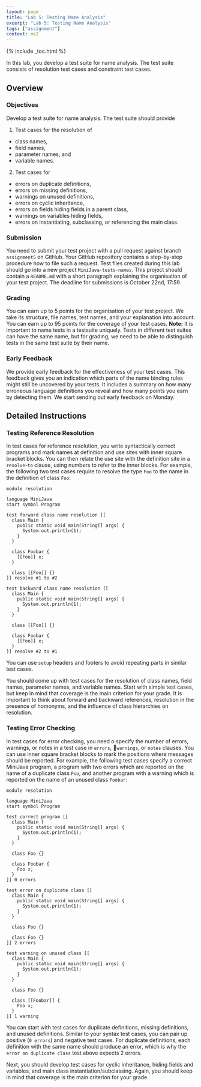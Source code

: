 ```yaml
---
layout: page
title: "Lab 5: Testing Name Analysis"
excerpt: "Lab 5: Testing Name Analysis"
tags: ["assignment"]
context: ms2
---
```


{% include _toc.html %}

In this lab, you develop a test suite for name analysis.
The test suite consists of resolution test cases and constraint test cases.

## Overview

### Objectives

Develop a test suite for name analysis.
The test suite should provide

1. Test cases for the resolution of
  * class names,
  * field names,
  * parameter names, and
  * variable names.
2. Test cases for
  * errors on duplicate definitions,
  * errors on missing definitions,
  * warnings on unused definitions,
  * errors on cyclic inheritance,
  * errors on fields hiding fields in a parent class,
  * warnings on variables hiding fields,
  * errors on instantiating, subclassing, or referencing the main class.

### Submission

You need to submit your test project with a pull request against branch `assignment5` on GitHub.
Your GitHub repository contains a step-by-step procedure how to file such a request.
Test files created during this lab should go into a new project `MiniJava-tests-names`.
This project should contain a `README.md` with a short paragraph explaining the organisation of your test project.
The deadline for submissions is October 22nd, 17:59.

### Grading

You can earn up to 5 points for the organisation of your test project.
We take its structure, file names, test names, and your explanation into account.
You can earn up to 95 points for the coverage of your test cases.
**Note:** It is important to name tests in a testsuite uniquely. Tests in different test suites can have the same name, but for grading, we need to be able to distinguish tests in the same test suite by their name.

### Early Feedback

We provide early feedback for the effectiveness of your test cases.
This feedback gives you an indication which parts of the name binding rules might still be uncovered by your tests.
It includes a summary on how many erroneous language definitions you reveal and how many points you earn by detecting them.
We start sending out early feedback on Monday.

## Detailed Instructions

### Testing Reference Resolution

In test cases for reference resolution,
 you write syntactically correct programs and
 mark names at definition and use sites with inner square bracket blocks.
You can then relate the use site with the definition site in a `resolve`-`to` clause,
  using numbers to refer to the inner blocks.
For example, the following two test cases require to resolve the type `Foo` to the name in the definition of class `Foo`:

    module resolution

    language MiniJava
    start symbol Program

    test forward class name resolution [[
      class Main {
        public static void main(String[] args) {
          System.out.println(1);
        }
      }

      class Foobar {
        [[Foo]] x;
      }

      class [[Foo]] {}
    ]] resolve #1 to #2

    test backward class name resolution [[
      class Main {
        public static void main(String[] args) {
          System.out.println(1);
        }
      }

      class [[Foo]] {}

      class Foobar {
        [[Foo]] x;
      }
    ]] resolve #2 to #1

You can use `setup` headers and footers to avoid repeating parts in similar test cases.

You should come up with test cases for the resolution of class names, field names, parameter names, and variable names.
Start with simple test cases, but keep in mind that coverage is the main criterion for your grade.
It is important to think about
 forward and backward references,
 resolution in the presence of homonyms,
 and the influence of class hierarchies on resolution.

### Testing Error Checking

In test cases for error checking, you need o specify the number of errors, warnings, or notes in a test case
 in `errors`, `warnings`, or `notes` clauses.
You can use inner square bracket blocks to mark the positions where messages should be reported.
For example, the following test cases specify a correct MiniJava program,
 a program with two errors which are reported on the name of a duplicate class `Foo`,
 and another program with a warning which is reported on the name of an unused class `Foobar`:

    module resolution

    language MiniJava
    start symbol Program

    test correct program [[
      class Main {
        public static void main(String[] args) {
          System.out.println(1);
        }
      }

      class Foo {}

      class Foobar {
        Foo x;
      }
    ]] 0 errors

    test error on duplicate class [[
      class Main {
        public static void main(String[] args) {
          System.out.println(1);
        }
      }

      class Foo {}

      class Foo {}
    ]] 2 errors

    test warning on unused class [[
      class Main {
        public static void main(String[] args) {
          System.out.println(1);
        }
      }

      class Foo {}

      class [[Foobar]] {
        Foo x;
      }
    ]] 1 warning

You can start with test cases for duplicate definitions, missing definitions, and unused definitions.
Similar to your syntax test cases, you can pair up positive (`0 errors`) and negative test cases.
For duplicate definitions, each definition with the same name should produce an error, which is why the `error on duplicate class` test above expects 2 errors.

Next, you should develop test cases for
 cyclic inheritance,
 hiding fields and variables,
 and main class instantiation/subclassing.
Again, you should keep in mind that coverage is the main criterion for your grade.
